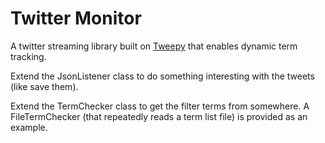 Twitter Monitor
===============

A twitter streaming library built on [Tweepy](https://github.com/tweepy/tweepy) that enables dynamic term tracking.

Extend the JsonListener class to do something interesting with the tweets (like save them).

Extend the TermChecker class to get the filter terms from somewhere. A FileTermChecker (that repeatedly reads
 a term list file) is provided as an example.
